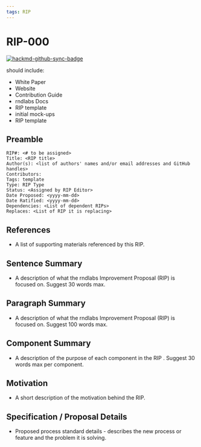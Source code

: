 ```yaml
---
tags: RIP
---
```


# RIP-000

[![hackmd-github-sync-badge](https://hackmd.io/v2uAX3mtRPiHfgsJHzb2jg/badge)](https://hackmd.io/v2uAX3mtRPiHfgsJHzb2jg)


should include:
* White Paper
* Website 
* Contribution Guide 
* rndlabs Docs 
* RIP template
* initial mock-ups
* RIP template


## Preamble
```
RIP#: <# to be assigned>
Title: <RIP title>
Author(s): <list of authors' names and/or email addresses and GitHub handles>
Contributors:
Tags: template
Type: RIP Type
Status: <Assigned by RIP Editor>
Date Proposed: <yyyy-mm-dd>
Date Ratified: <yyyy-mm-dd>
Dependencies: <List of dependent RIPs>
Replaces: <List of RIP it is replacing>
```
## References

- A list of supporting materials referenced by this RIP.

## Sentence Summary

- A description of what the rndlabs Improvement Proposal (RIP) is focused on. Suggest 30 words max.

## Paragraph Summary

- A description of what the rndlabs Improvement Proposal (RIP) is focused on. Suggest 100 words max.

## Component Summary

- A description of the purpose of each component in the RIP . Suggest 30 words max per component.

## Motivation

- A short description of the motivation behind the RIP. 

## Specification / Proposal Details

- Proposed process standard details - describes the new process or feature and the problem it is solving.
